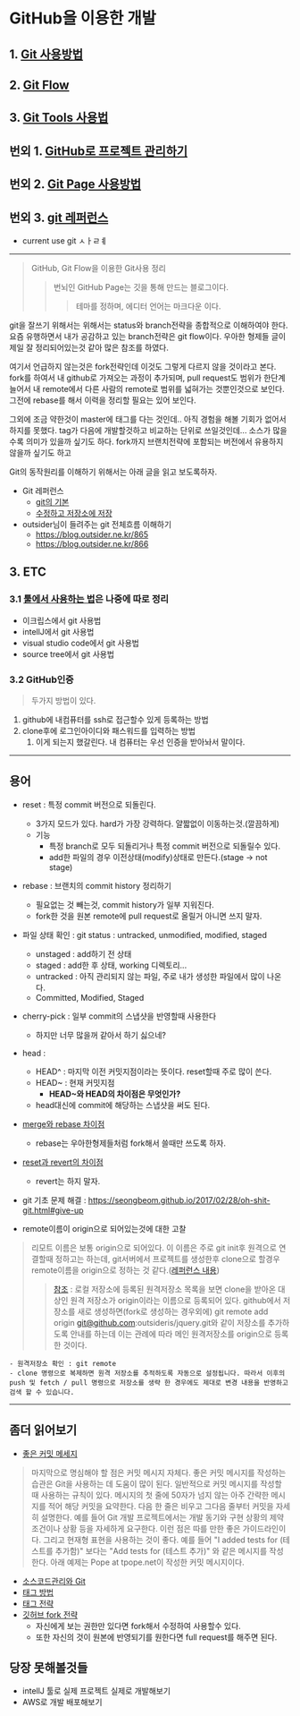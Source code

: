 # GitHub을 이용한 개발

## 1. [Git 사용방법](git_use.md)
## 2. [Git Flow](git_flow.md)
## 3. [Git Tools 사용법](git_tools.md)

## 번외 1. [GitHub로 프로젝트 관리하기](./github/github_issueManager.md)
## 번외 2. [Git Page 사용방법](./github/github_page.md)
## 번외 3. [git 레퍼런스](https://git-scm.com/book/ko/v2)

* current use git ㅅㅏㄹㅖ 

---

> GitHub, Git Flow을 이용한 Git사용 정리
>> 번뇌인 GitHub Page는 깃을 통해 만드는 블로그이다.
>>> 테마를 정하며, 에디터 언어는 마크다운 이다.

git을 잘쓰기 위해서는 위해서는 status와 branch전략을 종합적으로 이해하여야 한다. 
요즘 유행하면서 내가 공감하고 있는  branch전략은 git flow이다.
우아한 형제들 글이 제일 잘 정리되어있는것 같아 많은 참조를 하였다.

여기서 언급하지 않는것은 fork전략인데 이것도 그렇게 다르지 않을 것이라고 본다. fork를 하여서 내 github로 가져오는 과정이 추가되며, pull request도 범위가 한단계 늘어서 내 remote에서 다른 사람의 remote로 범위를 넓혀가는 것뿐인것으로 보인다. 그전에 rebase를 해서 이력을 정리할 필요는 있어 보인다.

그외에 조금 약한것이 master에 태그를 다는 것인데.. 아직 경험을 해볼 기회가 없어서 하지를 못했다. tag가 다음에 개발할것하고 비교하는 단위로 쓰일것인데... 소스가 많을수록 의미가 있을까 싶기도 하다. fork까지 브랜치전략에 포함되는 버전에서 유용하지 않을까 싶기도 하고

Git의 동작원리를 이해하기 위해서는 아래 글을 읽고 보도록하자.
* Git 레퍼런스 
    * [git의 기본](https://git-scm.com/book/ko/v1/%EC%8B%9C%EC%9E%91%ED%95%98%EA%B8%B0-Git-%EA%B8%B0%EC%B4%88)
    * [수정하고 저장소에 저장](https://git-scm.com/book/ko/v1/Git%EC%9D%98-%EA%B8%B0%EC%B4%88-%EC%88%98%EC%A0%95%ED%95%98%EA%B3%A0-%EC%A0%80%EC%9E%A5%EC%86%8C%EC%97%90-%EC%A0%80%EC%9E%A5%ED%95%98%EA%B8%B0)
* outsider님이 들려주는 git 전체흐름 이해하기
    - https://blog.outsider.ne.kr/865
    - https://blog.outsider.ne.kr/866

## 3. ETC
### 3.1 [툴에서 사용하는 법](git_tools.md)은 나중에 따로 정리
* 이크립스에서 git 사용법
* intellJ에서 git 사용법
* visual studio code에서 git 사용법
* source tree에서 git 사용법

### 3.2 GitHub인증
> 두가지 방법이 있다.
1. github에 내컴퓨터를 ssh로 접근할수 있게 등록하는 방법
2. clone후에 로그인아이디와 패스워드를 입력하는 방법
   1. 이게 되는지 했갈린다. 내 컴퓨터는 우선 인증을 받아놔서 말이다.

---
## 용어

* reset : 특정 commit 버전으로 되돌린다. 
	- 3가지 모드가 있다. hard가 가장 강력하다. 얄짧없이 이동하는것.(깔끔하게)
    - 기능
        - 특정 branch로 모두 되돌리거나 특정 commit 버전으로 되돌릴수 있다.
        - add한 파일의 경우 이전상태(modify)상태로 만든다.(stage -> not stage)
* rebase : 브랜치의 commit history 정리하기
	- 필요없는 것 빼는것, commit history가 일부 지워진다.
    - fork한 것을 원본 remote에 pull request로 올릴거 아니면 쓰지 말자.
* 파일 상태 확인 : git status : untracked, unmodified, modified, staged	    
    * unstaged : add하기 전 상태
    * staged : add한 후 상태, working 디렉토리...
    * untracked : 아직 관리되지 않는 파일, 주로 내가 생성한 파일에서 많이 나온다.
    * Committed, Modified, Staged
* cherry-pick : 일부 commit의 스냅샷을 반영할때 사용한다
    * 하지만 너무 많을꺼 같아서 하기 싫으네?
* head : 
	- HEAD^ : 마지막 이전 커밋지점이라는 뜻이다. reset할때 주로 많이 쓴다.
	- HEAD~ : 현재 커밋지점
        - **HEAD~와 HEAD의 차이점은 무엇인가?**
	- head대신에 commit에 해당하는 스냅샷을 써도 된다.
* [merge와 rebase 차이점](https://blog.outsider.ne.kr/666)
    - rebase는 우아한형제들처럼 fork해서 쓸때만 쓰도록 하자.
* [reset과 revert의 차이점](https://www.devpools.kr/2017/02/05/%EC%B4%88%EB%B3%B4%EC%9A%A9-git-%EB%90%98%EB%8F%8C%EB%A6%AC%EA%B8%B0-reset-revert/)
    - revert는 하지 말자.
* git 기초 문제 해결 : https://seongbeom.github.io/2017/02/28/oh-shit-git.html#give-up


* remote이름이 origin으로 되어있는것에 대한 고찰
> 리모트 이름은 보통 origin으로 되어있다. 이 이름은 주로 git init후 원격으로 연결할때 정하고는 하는데, git서버에서 프로젝트를 생성한후 clone으로 할경우 remote이름을 origin으로 정하는 것 같다.([레퍼런스 내용](https://git-scm.com/book/ko/v1/Git%EC%9D%98-%EA%B8%B0%EC%B4%88-%EB%A6%AC%EB%AA%A8%ED%8A%B8-%EC%A0%80%EC%9E%A5%EC%86%8C))
>> [참조](https://blog.outsider.ne.kr/866) : 로컬 저장소에 등록된 원격저장소 목록을 보면 clone을 받아온 대상인 원격 저장소가 origin이라는 이름으로 등록되어 있다. github에서 저장소를 새로 생성하면(fork로 생성하는 경우외에) git remote add origin git@github.com:outsideris/jquery.git와 같이 저장소를 추가하도록 안내를 하는데 이는 관례에 따라 메인 원격저장소를 origin으로 등록한 것이다.

	- 원격저장소 확인 : git remote
	- clone 명령으로 복제하면 원격 저장소를 추적하도록 자동으로 설정됩니다. 따라서 이후의 push 및 fetch / pull 명령으로 저장소를 생략 한 경우에도 제대로 변경 내용을 반영하고 검색 할 수 있습니다.


---
## 좀더 읽어보기

* [좋은 커밋 메세지](https://git-scm.com/book/ko/v1/%EB%B6%84%EC%82%B0-%ED%99%98%EA%B2%BD%EC%97%90%EC%84%9C%EC%9D%98-Git-%ED%94%84%EB%A1%9C%EC%A0%9D%ED%8A%B8%EC%97%90-%EA%B8%B0%EC%97%AC%ED%95%98%EA%B8%B0) 
> 마지막으로 명심해야 할 점은 커밋 메시지 자체다. 좋은 커밋 메시지를 작성하는 습관은 Git을 사용하는 데 도움이 많이 된다. 일반적으로 커밋 메시지를 작성할 때 사용하는 규칙이 있다. 메시지의 첫 줄에 50자가 넘지 않는 아주 간략한 메시지를 적어 해당 커밋을 요약한다. 다음 한 줄은 비우고 그다음 줄부터 커밋을 자세히 설명한다. 예를 들어 Git 개발 프로젝트에서는 개발 동기와 구현 상황의 제약조건이나 상황 등을 자세하게 요구한다. 이런 점은 따를 만한 좋은 가이드라인이다. 그리고 현재형 표현을 사용하는 것이 좋다. 예를 들어 "I added tests for (테스트를 추가함)" 보다는 "Add tests for (테스트 추가)" 와 같은 메시지를 작성한다. 아래 예제는 Pope at tpope.net이 작성한 커밋 메시지이다.
* [소스코드관리와 Git](https://blog.naver.com/manhwamani/220571967289)
* [태그 방법](https://git-scm.com/book/ko/v1/Git%EC%9D%98-%EA%B8%B0%EC%B4%88-%ED%83%9C%EA%B7%B8)
* [태그 전략](https://git-scm.com/book/ko/v1/%EB%B6%84%EC%82%B0-%ED%99%98%EA%B2%BD%EC%97%90%EC%84%9C%EC%9D%98-Git-%ED%94%84%EB%A1%9C%EC%A0%9D%ED%8A%B8-%EC%9A%B4%EC%98%81%ED%95%98%EA%B8%B0) 
* [깃허브 fork 전략](https://git-scm.com/book/ko/v1/Git-%EC%84%9C%EB%B2%84-Hosted-Git)
	- 자신에게 보는 권한만 있다면 fork해서 수정하여 사용할수 있다.
	- 또한 자신의 것이 원본에 반영되기를 원한다면 full request를 해주면 된다.

## 당장 못해볼것들
* intellJ 툴로 실제 프로젝트 실제로 개발해보기
* AWS로 개발 배포해보기
